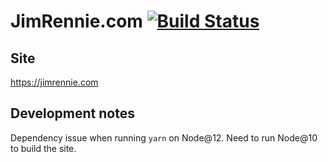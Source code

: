 # JimRennie.com [![Build Status](https://travis-ci.com/Jimeh87/jim-rennie.svg?branch=master)](https://travis-ci.com/Jimeh87/jim-rennie)

## Site
https://jimrennie.com

## Development notes
Dependency issue when running `yarn` on Node@12. Need to run Node@10 to build the site.
